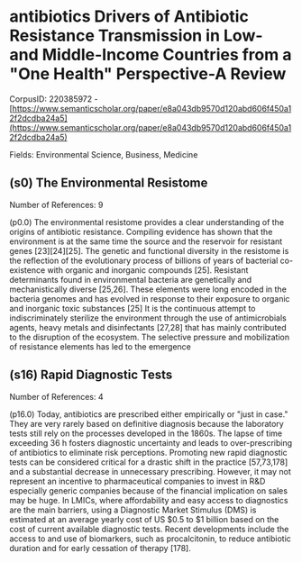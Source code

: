 # antibiotics Drivers of Antibiotic Resistance Transmission in Low- and Middle-Income Countries from a "One Health" Perspective-A Review

CorpusID: 220385972 - [https://www.semanticscholar.org/paper/e8a043db9570d120abd606f450a12f2dcdba24a5](https://www.semanticscholar.org/paper/e8a043db9570d120abd606f450a12f2dcdba24a5)

Fields: Environmental Science, Business, Medicine

## (s0) The Environmental Resistome
Number of References: 9

(p0.0) The environmental resistome provides a clear understanding of the origins of antibiotic resistance. Compiling evidence has shown that the environment is at the same time the source and the reservoir for resistant genes [23][24][25]. The genetic and functional diversity in the resistome is the reflection of the evolutionary process of billions of years of bacterial co-existence with organic and inorganic compounds [25]. Resistant determinants found in environmental bacteria are genetically and mechanistically diverse [25,26]. These elements were long encoded in the bacteria genomes and has evolved in response to their exposure to organic and inorganic toxic substances [25] It is the continuous attempt to indiscriminately sterilize the environment through the use of antimicrobials agents, heavy metals and disinfectants [27,28] that has mainly contributed to the disruption of the ecosystem. The selective pressure and mobilization of resistance elements has led to the emergence 
## (s16) Rapid Diagnostic Tests
Number of References: 4

(p16.0) Today, antibiotics are prescribed either empirically or "just in case." They are very rarely based on definitive diagnosis because the laboratory tests still rely on the processes developed in the 1860s. The lapse of time exceeding 36 h fosters diagnostic uncertainty and leads to over-prescribing of antibiotics to eliminate risk perceptions. Promoting new rapid diagnostic tests can be considered critical for a drastic shift in the practice [57,73,178] and a substantial decrease in unnecessary prescribing. However, it may not represent an incentive to pharmaceutical companies to invest in R&D especially generic companies because of the financial implication on sales may be huge. In LMICs, where affordability and easy access to diagnostics are the main barriers, using a Diagnostic Market Stimulus (DMS) is estimated at an average yearly cost of US $0.5 to $1 billion based on the cost of current available diagnostic tests. Recent developments include the access to and use of biomarkers, such as procalcitonin, to reduce antibiotic duration and for early cessation of therapy [178].
